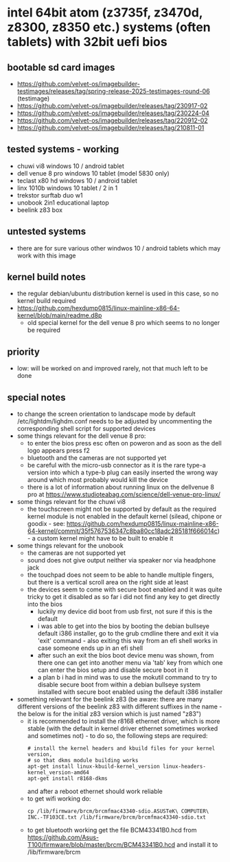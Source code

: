 # intel 64bit atom (z3735f, z3470d, z8300, z8350 etc.) systems (often tablets) with 32bit uefi bios

## bootable sd card images

- https://github.com/velvet-os/imagebuilder-testimages/releases/tag/spring-release-2025-testimages-round-06 (testimage)
- https://github.com/velvet-os/imagebuilder/releases/tag/230917-02
- https://github.com/velvet-os/imagebuilder/releases/tag/230224-04
- https://github.com/velvet-os/imagebuilder/releases/tag/220912-02
- https://github.com/velvet-os/imagebuilder/releases/tag/210811-01

## tested systems - working

- chuwi vi8 windows 10 / android tablet
- dell venue 8 pro windows 10 tablet (model 5830 only)
- teclast x80 hd windows 10 / android tablet
- linx 1010b windows 10 tablet / 2 in 1
- trekstor surftab duo w1
- unobook 2in1 educational laptop
- beelink z83 box

## untested systems

- there are for sure various other windwos 10 / android tablets which may work with this image

## kernel build notes

- the regular debian/ubuntu distribution kernel is used in this case, so no kernel build required
- https://github.com/hexdump0815/linux-mainline-x86-64-kernel/blob/main/readme.d8p
  - old special kernel for the dell venue 8 pro which seems to no longer be required

## priority

- low: will be worked on and improved rarely, not that much left to be done

## special notes

- to change the screen orientation to landscape mode by default /etc/lightdm/lighdm.conf needs to be adjusted by uncommenting the corresponding shell script for supported devices
- some things relevant for the dell venue 8 pro:
  - to enter the bios press esc often on poweron and as soon as the dell logo appears press f2
  - bluetooth and the cameras are not supported yet
  - be careful with the micro-usb connector as it is the rare type-a version into which a type-b plug can easily inserted the wrong way around which most probably would kill the device
  - there is a lot of information about running linux on the dellvenue 8 pro at https://www.studioteabag.com/science/dell-venue-pro-linux/
- some things relevant for the chuwi vi8
  - the touchscreen might not be supported by default as the required kernel module is not enabled in the default kernel (silead, chipone or goodix - see: https://github.com/hexdump0815/linux-mainline-x86-64-kernel/commit/35f5767536347c8ba80cc18adc285181f666014c) - a custom kernel might have to be built to enable it
- some things relevant for the unobook
  - the cameras are not supported yet
  - sound does not give output neither via speaker nor via headphone jack
  - the touchpad does not seem to be able to handle multiple fingers, but there is a vertical scroll area on the right side at least
  - the devices seem to come with secure boot enabled and it was quite tricky to get it disabled as so far i did not find any key to get directly into the bios
    - luckily my device did boot from usb first, not sure if this is the default
    - i was able to get into the bios by booting the debian bullseye default i386 installer, go to the grub cmdline there and exit it via 'exit' command - also exiting this way from an efi shell works in case someone ends up in an efi shell
    - after such an exit the bios boot device menu was shown, from there one can get into another menu via 'tab' key from which one can enter the bios setup and disable secure boot in it
    - a plan b i had in mind was to use the mokutil command to try to disable secure boot from within a debian bullseye system installed with secure boot enabled using the default i386 installer
- something relevant for the beelink z83 (be aware: there are many different versions of the beelink z83 with different suffixes in the name - the below is for the initial z83 version which is just named "z83")
  - it is recommended to install the r8168 ethernet driver, which is more stable (with the default in kernel driver ethernet sometimes worked and sometimes not) - to do so, the following steps are required:
    ```
    # install the kernel headers and kbuild files for your kernel version,
    # so that dkms module building works
    apt-get install linux-kbuild-kernel_version linux-headers-kernel_version-amd64
    apt-get install r8168-dkms
    ```
    and after a reboot ethernet should work reliable
  - to get wifi working do:
    ```
    cp /lib/firmware/brcm/brcmfmac43340-sdio.ASUSTeK\ COMPUTER\ INC.-TF103CE.txt /lib/firmware/brcm/brcmfmac43340-sdio.txt
    ```
  - to get bluetooth working get the file BCM43341B0.hcd from https://github.com/Asus-T100/firmware/blob/master/brcm/BCM43341B0.hcd and install it to /lib/firmware/brcm
